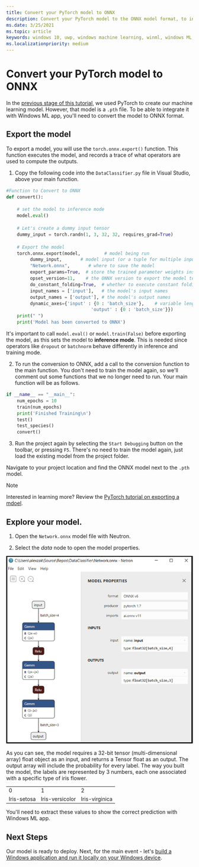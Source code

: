 ```yaml
---
title: Convert your PyTorch model to ONNX
description: Convert your PyTorch model to the ONNX model format, to integrate with a Windows ML app
ms.date: 3/25/2021
ms.topic: article
keywords: windows 10, uwp, windows machine learning, winml, windows ML, tutorials, pytorch
ms.localizationpriority: medium
---
```


# Convert your PyTorch model to ONNX 

In the [previous stage of this tutorial](pytorch-analysis-train-model.md), we used PyTorch to create our machine learning model. However, that model is a `.pth` file. To be able to integrate it with Windows ML app, you'll need to convert the model to ONNX format. 

## Export the model

To export a model, you will use the `torch.onnx.export()` function. This function executes the model, and records a trace of what operators are used to compute the outputs.  

1. Copy the following code into the `DataClassifier.py` file in Visual Studio, above your main function.

```py
#Function to Convert to ONNX 
def convert(): 

    # set the model to inference mode 
    model.eval() 

    # Let's create a dummy input tensor  
    dummy_input = torch.randn(1, 3, 32, 32, requires_grad=True)  

    # Export the model   
    torch.onnx.export(model,         # model being run 
         dummy_input,       # model input (or a tuple for multiple inputs) 
         "Network.onnx",       # where to save the model  
         export_params=True,  # store the trained parameter weights inside the model file 
         opset_version=11,    # the ONNX version to export the model to 
         do_constant_folding=True,  # whether to execute constant folding for optimization 
         input_names = ['input'],   # the model's input names 
         output_names = ['output'], # the model's output names 
         dynamic_axes={'input' : {0 : 'batch_size'},    # variable length axes 
                                'output' : {0 : 'batch_size'}}) 
    print(" ") 
    print('Model has been converted to ONNX') 
```

It's important to call `model.eval()` or `model.train(False)` before exporting the model, as this sets the model to **inference mode**. This is needed since operators like `dropout` or `batchnorm` behave differently in inference and training mode. 

2. To run the conversion to ONNX, add a call to the conversion function to the main function. You don't need to train the model again, so we'll comment out some functions that we no longer need to run. Your main function will be as follows.

```py
if __name__ == "__main__": 
    num_epochs = 10 
    train(num_epochs) 
    print('Finished Training\n') 
    test() 
    test_species() 
    convert() 
```

3. Run the project again by selecting the `Start Debugging` button on the toolbar, or pressing `F5`. There's no need to train the model again, just load the existing model from the project folder.  

Navigate to your project location and find the ONNX model next to the `.pth` model. 

> [!NOTE]
> Interested in learning more? Review the [PyTorch tutorial on exporting a mdoel](https://pytorch.org/tutorials/advanced/super_resolution_with_onnxruntime.html). 

## Explore your model. 

1. Open the `Network.onnx` model file with Neutron. 

2. Select the *data* node to open the model properties. 

![ONNX model properties](../../images/tutorials/pytorch-analysis/onnx-properties.png)

As you can see, the model requires a 32-bit tensor (multi-dimensional array) float object as an input, and returns a Tensor float as an output. The output array will include the probability for every label. The way you built the model, the labels are represented by 3 numbers, each one associated with a specific type of iris flower.

| | | |
| -- | -- | -- |
| 0 | 1 | 2 |
| Iris-setosa | Iris-versicolor | Iris-virginica |

You'll need to extract these values to show the correct prediction with Windows ML app.

## Next Steps

Our model is ready to deploy. Next, for the main event - let's [build a Windows application and run it locally on your Windows device](pytorch-analysis-deploy-model.md).
